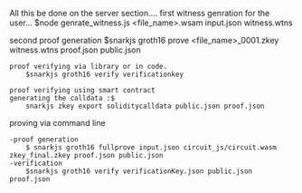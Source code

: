 
All this be done on the server section....
first witness genration for the user...
    $node genrate_witness.js <file_name>.wsam input.json witness.wtns

second proof generation
    $snarkjs groth16 prove <file_name>_0001.zkey witness.wtns proof.json public.json


    proof verifying via library or in code.
        $snarkjs groth16 verify verificationkey

    proof verifying using smart contract
    generating the calldata :$
        snarkjs zkey export soliditycalldata public.json proof.json



proving via command line
    
    -proof generation
        $ snarkjs groth16 fullprove input.json circuit_js/circuit.wasm zkey_final.zkey proof.json public.json
    -verification
        $snarkjs groth16 verify verificationKey.json public.json proof.json